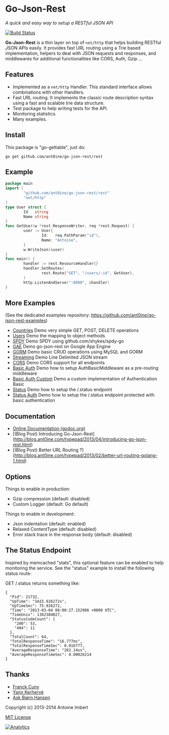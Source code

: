 
Go-Json-Rest
============

*A quick and easy way to setup a RESTful JSON API*

[![Build Status](https://travis-ci.org/ant0ine/go-json-rest.png?branch=master)](https://travis-ci.org/ant0ine/go-json-rest)

**Go-Json-Rest** is a thin layer on top of `net/http` that helps building RESTful JSON APIs easily. It provides fast URL routing using a Trie based implementation, helpers to deal with JSON requests and responses, and middlewares for additional functionalities like CORS, Auth, Gzip ...


Features
--------
- Implemented as a `net/http` Handler. This standard interface allows combinations with other Handlers.
- Fast URL routing. It implements the classic route description syntax using a fast and scalable trie data structure.
- Test package to help writing tests for the API.
- Monitoring statistics.
- Many examples.


Install
-------

This package is "go-gettable", just do:

    go get github.com/ant0ine/go-json-rest/rest


Example
-------

~~~ go
package main
import (
        "github.com/ant0ine/go-json-rest/rest"
        "net/http"
)
type User struct {
        Id   string
        Name string
}
func GetUser(w *rest.ResponseWriter, req *rest.Request) {
        user := User{
                Id:   req.PathParam("id"),
                Name: "Antoine",
        }
        w.WriteJson(&user)
}
func main() {
        handler := rest.ResourceHandler{}
        handler.SetRoutes(
                rest.Route{"GET", "/users/:id", GetUser},
        )
        http.ListenAndServe(":8080", &handler)
}
~~~


More Examples
-------------

(See the dedicated examples repository: https://github.com/ant0ine/go-json-rest-examples)

- [Countries](https://github.com/ant0ine/go-json-rest-examples/blob/v2-alpha/countries/main.go) Demo very simple GET, POST, DELETE operations
- [Users](https://github.com/ant0ine/go-json-rest-examples/blob/v2-alpha/users/main.go) Demo the mapping to object methods
- [SPDY](https://github.com/ant0ine/go-json-rest-examples/blob/v2-alpha/spdy/main.go) Demo SPDY using github.com/shykes/spdy-go
- [GAE](https://github.com/ant0ine/go-json-rest-examples/tree/v2-alpha/gae) Demo go-json-rest on Google App Engine
- [GORM](https://github.com/ant0ine/go-json-rest-examples/blob/v2-alpha/gorm/main.go) Demo basic CRUD operations using MySQL and GORM
- [Streaming](https://github.com/ant0ine/go-json-rest-examples/blob/v2-alpha/streaming/main.go) Demo Line Delimited JSON stream
- [CORS](https://github.com/ant0ine/go-json-rest-examples/blob/v2-alpha/cors/main.go) Demo CORS support for all endpoints
- [Basic Auth](https://github.com/ant0ine/go-json-rest-examples/blob/v2-alpha/auth-basic/main.go) Demo how to setup AuthBasicMiddleware as a pre-routing middleware
- [Basic Auth Custom](https://github.com/ant0ine/go-json-rest-examples/blob/v2-alpha/auth-basic-custom/main.go) Demo a custom implementation of Authentication Basic
- [Status](https://github.com/ant0ine/go-json-rest-examples/blob/v2-alpha/status/main.go) Demo how to setup the /.status endpoint
- [Status Auth](https://github.com/ant0ine/go-json-rest-examples/blob/v2-alpha/status-auth/main.go) Demo how to setup the /.status endpoint protected with basic authentication


Documentation
-------------

- [Online Documentation (godoc.org)](http://godoc.org/github.com/ant0ine/go-json-rest)
- [(Blog Post) Introducing Go-Json-Rest] (http://blog.ant0ine.com/typepad/2013/04/introducing-go-json-rest.html)
- [(Blog Post) Better URL Routing ?] (http://blog.ant0ine.com/typepad/2013/02/better-url-routing-golang-1.html)


Options
-------

Things to enable in production:
- Gzip compression (default: disabled)
- Custom Logger (default: Go default)

Things to enable in development:
- Json indentation (default: enabled)
- Relaxed ContentType (default: disabled)
- Error stack trace in the response body (default: disabled)


The Status Endpoint
-------------------

Inspired by memcached "stats", this optional feature can be enabled to help monitoring the service.
See the "status" example to install the following status route:

GET /.status returns something like:

    {
      "Pid": 21732,
      "UpTime": "1m15.926272s",
      "UpTimeSec": 75.926272,
      "Time": "2013-03-04 08:00:27.152986 +0000 UTC",
      "TimeUnix": 1362384027,
      "StatusCodeCount": {
        "200": 53,
        "404": 11
      },
      "TotalCount": 64,
      "TotalResponseTime": "16.777ms",
      "TotalResponseTimeSec": 0.016777,
      "AverageResponseTime": "262.14us",
      "AverageResponseTimeSec": 0.00026214
    }


Thanks
------
- [Franck Cuny](https://github.com/franckcuny)
- [Yann Kerhervé](https://github.com/yannk)
- [Ask Bjørn Hansen](https://github.com/abh)


Copyright (c) 2013-2014 Antoine Imbert

[MIT License](https://github.com/ant0ine/go-json-rest/blob/master/LICENSE)

[![Analytics](https://ga-beacon.appspot.com/UA-309210-4/go-json-rest/v2-alpha/readme)](https://github.com/igrigorik/ga-beacon)


